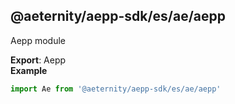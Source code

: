 <a id="module_@aeternity/aepp-sdk/es/ae/aepp"></a>

## @aeternity/aepp-sdk/es/ae/aepp
Aepp module

**Export**: Aepp  
**Example**  
```js
import Ae from '@aeternity/aepp-sdk/es/ae/aepp'
```

